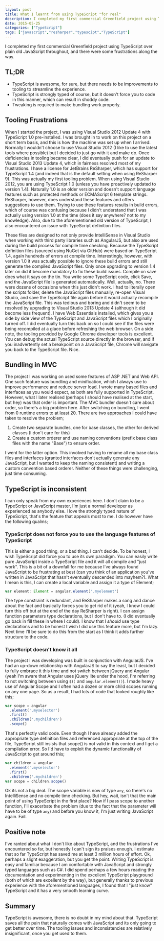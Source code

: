 ```yaml
---
layout: post
title: What I learnt from using TypeScript "for real"
description: I completed my first commercial Greenfield project using TypeScript over plain old JavaScript throughout, and there were some frustrations along the way.
date: 2015-05-25
categories: ["TypeScript"]
tags: ["javascript","resharper","typescipt","TypeScript"]
---
```


I completed my first commercial Greenfield project using TypeScript over plain old JavaScript throughout, and there were some frustrations along the way.

## TL;DR

* TypeScript is awesome, for sure, but there needs to be improvements to tooling to streamline the experience.
* TypeScript is strongly typed of course, but it doesn't force you to code in this manner, which can result in shoddy code.
* Tweaking is required to make bundling work properly.

## Tooling Frustrations

When I started the project, I was using Visual Studio 2012 Update 4 with TypeScript 1.0 pre-installed. I was brought in to work on this project on a short term basis, and this is how the machine was set up when I arrived. Normally I wouldn't choose to use Visual Studio 2012 (I like to use the latest tools where possible) but I decided to just go with it and make do. Once deficiencies in tooling became clear, I did eventually push for an update to Visual Studio 2013 Update 4, which in fairness resolved most of my frustrations. I have a license for JetBrains ReSharper, which has support for TypeScript 1.4 (and indeed that is the default setting when using ReSharper 9). This was actually my first tooling problem. When using Visual Studio 2012, you are using TypeScript 1.0 (unless you have proactively updated to version 1.4). Naturally 1.0 is an older version and doesn't support language features such as protected methods or ECMAScript 6 template strings. ReSharper, however, does understand these features and offers suggestions to use them. Trying to use these features results in build errors, which of course was confusing because I didn't understand that I was actually using version 1.0 at the time (does it say anywhere? not to my knowledge). Also, due to the aforementioned old version of TypeScript, I also encountered an issue with TypeScript definition files.

These files are designed to not only provide IntelliSense in Visual Studio when working with third party libraries such as AngularJS, but also are used during the build process for compile time checking. Because the TypeScript definition files (sourced using NuGet via GitHub) were based on TypeScript 1.4, again hundreds of errors at compile time. Interestingly, however, with version 1.0 it was actually possible to ignore these build errors and still generate the compiled JavaScript files. Only once upgrading to version 1.4 later on did it become mandatory to fix these build issues. Compile on save does what it says on the tin. You write some TypeScript code, click Save, and the JavaScript file is generated automatically. Well, actually, no. There were dozens of occasions when this just didn't work. I had to literally open the scripts folder, delete the JavaScript files manually, re-open Visual Studio, and save the TypeScript file again before it would actually recompile the JavaScript file. This was tedious and boring and didn't seem to be resolved by upgrading to Visual Studio 2013 Update 4 (although it did become less frequent). I have Web Essentials installed, which gives you a side by side view of the TypeScript and JavaScript files which I originally turned off. I did eventually turn this back on so I could see if the files were being recompiled at a glace before refreshing the web browser. On a side note, the tooling provided by Google Chrome developer tools is excellent. You can debug the actual TypeScript source directly in the browser, and if you inadvertently set a breakpoint on a JavaScript file, Chrome will navigate you back to the TypeScript file. Nice.

## Bundling in MVC

The project I was working on used some features of ASP .NET and Web API. One such feature was bundling and minification, which I always use to improve performance and reduce server load. I wrote many based files and interfaces as you would expect, as both are fully supported in TypeScript. However, what I later realised (perhaps I should have realised at the start, but hey) was that order is important. The MVC bundler doesn't care about order, so there's a big problem here. After switching on bundling, I went from 0 runtime errors to at least 20. There are two approaches I could have taken to resolve the problem;

1.  Create two separate bundles, one for base classes, the other for derived classes (I don't care for this)
2.  Create a custom orderer and use naming conventions (prefix base class files with the name "Base") to ensure order.

I went for the latter option. This involved having to rename all my base class files and interfaces (granted interfaces don't actually generate any JavaScript, but I wanted to keep the naming consistent) and writing a custom convention based orderer. Neither of these things were challenging, just time consuming.

## TypeScript is inconsistent

I can only speak from my own experiences here. I don't claim to be a TypeScript or JavaScript master, I'm just a normal developer as experienced as anybody else. I love the strongly typed nature of TypeScript, that's the feature that appeals most to me. I do however have the following qualms;

### TypeScript does not force you to use the language features of TypeScript

This is either a good thing, or a bad thing. I can't decide. To be honest, I wish TypeScript did force you to use its own paradigm. You can easily write pure JavaScript inside a TypeScript file and it will all compile and "just work". This is a bit of a downfall for me because I've always found JavaScript to be frustrating at best (can you think of an application you've written in JavaScript that hasn't eventually descended into mayhem?). What I mean is this, I can create a local variable and assign it a type of Element;

```typescript
var element: Element = angular.element('.myelement')
```

The type constraint is redundant, and ReSharper makes a song and dance about the fact and basically forces you to get rid of it (yeah, I know I could turn this off but at the end of the day ReSharper is right). I can assign function parameters type declarations, but I don't have to. (I did eventually go back in fill these in where I could). I know that I _should_ use type declarations and to be honest I wish I did use this feature more, but I'm lazy. Next time I'll be sure to do this from the start as I think it adds further structure to the code.

### TypeScript doesn't know it all

The project I was developing was built in conjunction with AngularJS. I've had an up-down relationship with AngularJS to say the least, but I decided to fully embrace it this time and not switch between jQuery and Angular (yeah I'm aware that Angular uses jQuery lite under the hood, I'm referring to not switching between using `$()` and `angular.element()`). I made heavy use of Angular Scope and I often had a dozen or more child scopes running on any one page. So as a result, I had lots of code that looked roughly like this;

```javascript
var scope = angular
  .element('.myselector')
  .first()
  .children('.mychildren')
  .scope()
```

That's perfectly valid code. Even though I have already added the appropriate type definition files and referenced appropriate at the top of the file, TypeScript still insists that scope() is not valid in this context and I get a compilation error. So I'd have to exploit the dynamic functionality of JavaScript to get around this;

```javascript
var children = angular
  .element('.myselector')
  .first()
  .children('.mychildren')
var scope = children.scope()
```

Ok its not a big deal. The scope variable is now of type `any`, so there's no IntelliSense and no compile time checking. But hey, wait, isn't that the main point of using TypeScript in the first place? Now if I pass scope to another function, I'll exacerbate the problem (due to the fact that the parameter will have to be of type `any`) and before you know it, I'm just writing JavaScript again. Fail.

## Positive note

I've ranted about what I don't like about TypeScript, and the frustrations I've encountered so far, but honestly I can't sign its praises enough. I estimate that so far TypeScript has saved me at least 3 million hours of effort. Ok, perhaps a slight exaggeration, but you get the point. Writing TypeScript is easy and familiar because I am comfortable with JavaScript and strongly typed languages such as C#. I did spend perhaps a few hours reading the documentation and experimenting in the excellent TypeScript playground (both of which are excellent by the way), but generally thanks to previous experience with the aforementioned languages, I found that I "just know" TypeScript and it has a very smooth learning curve.

## Summary

TypeScript is awesome, there is no doubt in my mind about that. TypeScript saves all the pain that naturally comes with JavaScript and its only going to get better over time. The tooling issues and inconsistencies are relatively insignificant, once you get used to them.
